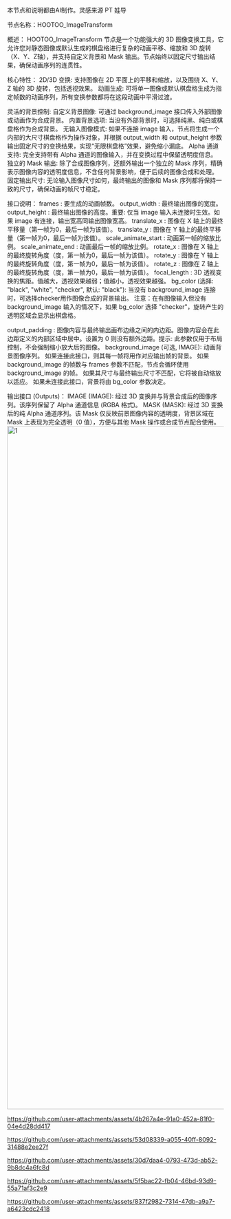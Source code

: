 本节点和说明都由AI制作。灵感来源  PT 娃导

节点名称：HOOTOO_ImageTransform

概述：
HOOTOO_ImageTransform 节点是一个功能强大的 3D 图像变换工具，它允许您对静态图像或默认生成的棋盘格进行复杂的动画平移、缩放和 3D 旋转（X、Y、Z轴），并支持自定义背景和 Mask 输出。节点始终以固定尺寸输出结果，确保动画序列的连贯性。

核心特性：
2D/3D 变换: 支持图像在 2D 平面上的平移和缩放，以及围绕 X、Y、Z 轴的 3D 旋转，包括透视效果。
动画生成: 可将单一图像或默认棋盘格生成为指定帧数的动画序列，所有变换参数都将在这段动画中平滑过渡。

灵活的背景控制:
自定义背景图像: 可通过 background_image 接口传入外部图像或动画作为合成背景。
内置背景选项: 当没有外部背景时，可选择纯黑、纯白或棋盘格作为合成背景。
无输入图像模式: 如果不连接 image 输入，节点将生成一个内部的大尺寸棋盘格作为操作对象，并根据 output_width 和 output_height 参数输出固定尺寸的变换结果，实现“无限棋盘格”效果，避免缩小漏底。
Alpha 通道支持: 完全支持带有 Alpha 通道的图像输入，并在变换过程中保留透明度信息。
独立的 Mask 输出: 除了合成图像序列，还额外输出一个独立的 Mask 序列，精确表示图像内容的透明度信息，不含任何背景影响，便于后续的图像合成和处理。
固定输出尺寸: 无论输入图像尺寸如何，最终输出的图像和 Mask 序列都将保持一致的尺寸，确保动画的帧尺寸稳定。

接口说明：
frames : 要生成的动画帧数。
output_width : 最终输出图像的宽度。
output_height : 最终输出图像的高度。重要: 仅当 image 输入未连接时生效。如果 image 有连接，输出宽高同输出图像宽高。
translate_x : 图像在 X 轴上的最终平移量（第一帧为0，最后一帧为该值）。
translate_y : 图像在 Y 轴上的最终平移量（第一帧为0，最后一帧为该值）。
scale_animate_start : 动画第一帧的缩放比例。
scale_animate_end   : 动画最后一帧的缩放比例。
rotate_x : 图像在 X 轴上的最终旋转角度（度，第一帧为0，最后一帧为该值）。
rotate_y : 图像在 Y 轴上的最终旋转角度（度，第一帧为0，最后一帧为该值）。
rotate_z : 图像在 Z 轴上的最终旋转角度（度，第一帧为0，最后一帧为该值）。
focal_length : 3D 透视变换的焦距。值越大，透视效果越弱；值越小，透视效果越强。
bg_color (选择: "black", "white", "checker", 默认: "black"): 当没有 background_image 连接时，可选择checker用作图像合成的背景输出。
注意：在有图像输入但没有 background_image 输入的情况下，如果 bg_color 选择 "checker"，旋转产生的透明区域会显示出棋盘格。

output_padding : 图像内容与最终输出画布边缘之间的内边距。图像内容会在此边距定义的内部区域中居中。设置为 0 则没有额外边距。提示: 此参数仅用于布局控制，不会强制缩小放大后的图像。
background_image (可选, IMAGE): 动画背景图像序列。
如果连接此接口，则其每一帧将用作对应输出帧的背景。
如果 background_image 的帧数与 frames 参数不匹配，节点会循环使用 background_image 的帧。
如果其尺寸与最终输出尺寸不匹配，它将被自动缩放以适应。
如果未连接此接口，背景将由 bg_color 参数决定。

输出接口 (Outputs)：
IMAGE (IMAGE): 经过 3D 变换并与背景合成后的图像序列。该序列保留了 Alpha 通道信息 (RGBA 格式)。
MASK (MASK): 经过 3D 变换后的纯 Alpha 通道序列。该 Mask 仅反映前景图像内容的透明度，背景区域在 Mask 上表现为完全透明（0 值），方便与其他 Mask 操作或合成节点配合使用。
<img width="1589" alt="1" src="https://github.com/user-attachments/assets/3292ae57-779e-41b2-b03c-55c8127de0b0" />

https://github.com/user-attachments/assets/4b267a4e-91a0-452a-81f0-04e4d28dd417

https://github.com/user-attachments/assets/53d08339-a055-40ff-8092-31488e2ee27f

https://github.com/user-attachments/assets/30d7daa4-0793-473d-ab52-9b8dc4a6fc8d

https://github.com/user-attachments/assets/5f5bac22-fb04-46bd-93d9-55a71af3c2e9

https://github.com/user-attachments/assets/837f2982-7314-47db-a9a7-a6423cdc2418



